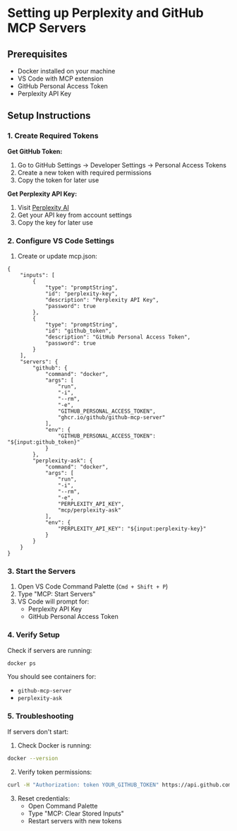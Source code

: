 # Setting up Perplexity and GitHub MCP Servers

## Prerequisites
- Docker installed on your machine
- VS Code with MCP extension
- GitHub Personal Access Token
- Perplexity API Key

## Setup Instructions

### 1. Create Required Tokens

**Get GitHub Token:**
1. Go to GitHub Settings → Developer Settings → Personal Access Tokens
2. Create a new token with required permissions
3. Copy the token for later use

**Get Perplexity API Key:**
1. Visit [Perplexity AI](https://www.perplexity.ai/)
2. Get your API key from account settings
3. Copy the key for later use

### 2. Configure VS Code Settings

1. Create or update mcp.json:

````jsonc
{
    "inputs": [
        {
            "type": "promptString",
            "id": "perplexity-key",
            "description": "Perplexity API Key",
            "password": true
        },
        {
            "type": "promptString",
            "id": "github_token",
            "description": "GitHub Personal Access Token",
            "password": true
        }
    ],
    "servers": {
        "github": {
            "command": "docker",
            "args": [
                "run",
                "-i",
                "--rm",
                "-e",
                "GITHUB_PERSONAL_ACCESS_TOKEN",
                "ghcr.io/github/github-mcp-server"
            ],
            "env": {
                "GITHUB_PERSONAL_ACCESS_TOKEN": "${input:github_token}"
            }
        },
        "perplexity-ask": {
            "command": "docker",
            "args": [
                "run",
                "-i",
                "--rm",
                "-e",
                "PERPLEXITY_API_KEY",
                "mcp/perplexity-ask"
            ],
            "env": {
                "PERPLEXITY_API_KEY": "${input:perplexity-key}"
            }
        }
    }
}
````

### 3. Start the Servers

1. Open VS Code Command Palette (`Cmd + Shift + P`)
2. Type "MCP: Start Servers"
3. VS Code will prompt for:
   - Perplexity API Key
   - GitHub Personal Access Token

### 4. Verify Setup

Check if servers are running:
````bash
docker ps
````

You should see containers for:
- `github-mcp-server`
- `perplexity-ask`

### 5. Troubleshooting

If servers don't start:
1. Check Docker is running:
````bash
docker --version
````

2. Verify token permissions:
````bash
curl -H "Authorization: token YOUR_GITHUB_TOKEN" https://api.github.com/user
````

3. Reset credentials:
   - Open Command Palette
   - Type "MCP: Clear Stored Inputs"
   - Restart servers with new tokens
